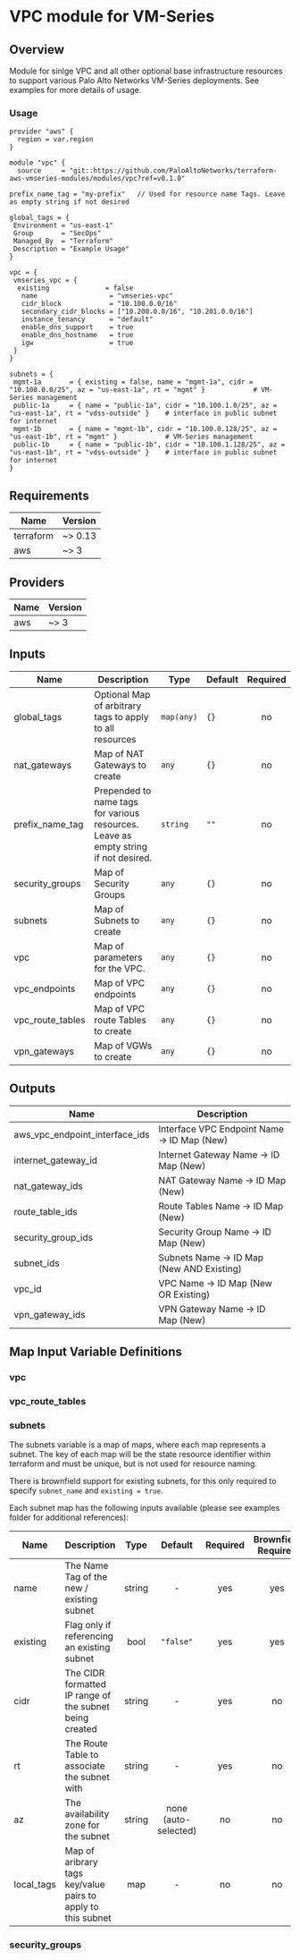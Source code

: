 # VPC module for VM-Series

## Overview  
Module for sinlge VPC and all other optional base infrastructure resources to support various Palo Alto Networks VM-Series deployments. See examples for more details of usage.



### Usage
```
provider "aws" {
  region = var.region
}

module "vpc" {
  source     = "git::https://github.com/PaloAltoNetworks/terraform-aws-vmseries-modules/modules/vpc?ref=v0.1.0"

prefix_name_tag = "my-prefix"   // Used for resource name Tags. Leave as empty string if not desired

global_tags = {
 Environment = "us-east-1"
 Group       = "SecOps"
 Managed_By  = "Terraform"
 Description = "Example Usage"
}

vpc = {
 vmseries_vpc = {
  existing              = false
   name                  = "vmseries-vpc"
   cidr_block            = "10.100.0.0/16"
   secondary_cidr_blocks = ["10.200.0.0/16", "10.201.0.0/16"]
   instance_tenancy      = "default"
   enable_dns_support    = true
   enable_dns_hostname   = true
   igw                   = true
 }
}

subnets = {
 mgmt-1a       = { existing = false, name = "mgmt-1a", cidr = "10.100.0.0/25", az = "us-east-1a", rt = "mgmt" }            # VM-Series management
 public-1a     = { name = "public-1a", cidr = "10.100.1.0/25", az = "us-east-1a", rt = "vdss-outside" }    # interface in public subnet for internet
 mgmt-1b       = { name = "mgmt-1b", cidr = "10.100.0.128/25", az = "us-east-1b", rt = "mgmt" }            # VM-Series management
 public-1b     = { name = "public-1b", cidr = "10.100.1.128/25", az = "us-east-1b", rt = "vdss-outside" }    # interface in public subnet for internet
}

```

<!-- BEGINNING OF PRE-COMMIT-TERRAFORM DOCS HOOK -->
## Requirements

| Name | Version |
|------|---------|
| terraform | ~> 0.13 |
| aws | ~> 3 |

## Providers

| Name | Version |
|------|---------|
| aws | ~> 3 |

## Inputs

| Name | Description | Type | Default | Required |
|------|-------------|------|---------|:--------:|
| global\_tags | Optional Map of arbitrary tags to apply to all resources | `map(any)` | `{}` | no |
| nat\_gateways | Map of NAT Gateways to create | `any` | `{}` | no |
| prefix\_name\_tag | Prepended to name tags for various resources. Leave as empty string if not desired. | `string` | `""` | no |
| security\_groups | Map of Security Groups | `any` | `{}` | no |
| subnets | Map of Subnets to create | `any` | `{}` | no |
| vpc | Map of parameters for the VPC. | `any` | `{}` | no |
| vpc\_endpoints | Map of VPC endpoints | `any` | `{}` | no |
| vpc\_route\_tables | Map of VPC route Tables to create | `any` | `{}` | no |
| vpn\_gateways | Map of VGWs to create | `any` | `{}` | no |

## Outputs

| Name | Description |
|------|-------------|
| aws\_vpc\_endpoint\_interface\_ids | Interface VPC Endpoint Name -> ID Map (New) |
| internet\_gateway\_id | Internet Gateway Name -> ID Map (New) |
| nat\_gateway\_ids | NAT Gateway Name -> ID Map (New) |
| route\_table\_ids | Route Tables Name -> ID Map (New) |
| security\_group\_ids | Security Group Name -> ID Map (New) |
| subnet\_ids | Subnets Name -> ID Map (New AND Existing) |
| vpc\_id | VPC Name -> ID Map (New OR Existing) |
| vpn\_gateway\_ids | VPN Gateway Name -> ID Map (New) |

<!-- END OF PRE-COMMIT-TERRAFORM DOCS HOOK -->

## Map Input Variable Definitions

### vpc

### vpc_route_tables

### subnets

The subnets variable is a map of maps, where each map represents a subnet. The key of each map will be the state resource identifier within terraform and must be unique, but is not used for resource naming.

There is brownfield support for existing subnets, for this only required to specify `subnet_name` and `existing = true`.

Each subnet map has the following inputs available (please see examples folder for additional references):

| Name | Description | Type | Default | Required | Brownfield Required
|------|-------------|:----:|:-----:|:-----:|:-----:|
| name | The Name Tag of the new / existing subnet  | string | - | yes | yes |
| existing | Flag only if referencing an existing subnet  | bool | `"false"` | yes | yes |
| cidr | The CIDR formatted IP range of the subnet being created | string | - | yes | no |
| rt | The Route Table to associate the subnet with | string | - | yes | no |
| az | The availability zone for the subnet  | string | none (auto-selected) | no | no |
| local_tags  | Map of aribrary tags key/value pairs to apply to this subnet | map | - | no | no |

### security_groups